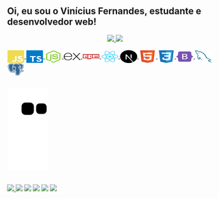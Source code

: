 ## Oi, eu sou o Vinícius Fernandes, estudante e desenvolvedor web!
<div align="center">
  <a href="https://github.com/volinha">
  <img height="180em" src="https://github-readme-stats.vercel.app/api?username=volinha&show_icons=true&theme=dracula&include_all_commits=true&count_private=true"/>
  <img height="180em" src="https://github-readme-stats.vercel.app/api/top-langs/?username=volinha&layout=compact&langs_count=7&theme=dracula"/>
</div>
  
  <div style="display: inline"><br>
    <img align="center" alt="Vola-Js" height="30" width="40" src="https://raw.githubusercontent.com/devicons/devicon/master/icons/javascript/javascript-plain.svg">
    <img align="center" alt="Vola-Ts" height="30" width="40" src="https://raw.githubusercontent.com/devicons/devicon/master/icons/typescript/typescript-plain.svg">
    <img align="center" alt="Vola-Node" height="30" width="40" src="https://raw.githubusercontent.com/devicons/devicon/master/icons/nodejs/nodejs-plain.svg">
    <img align="center" alt="Vola-express" height="30" width="40" src="https://raw.githubusercontent.com/devicons/devicon/master/icons/express/express-original.svg">
    <img align="center" alt="Vola-npm" height="30" width="40" src="https://raw.githubusercontent.com/devicons/devicon/master/icons/npm/npm-original-wordmark.svg">
    <img align="center" alt="Vola-React" height="30" width="40" src="https://raw.githubusercontent.com/devicons/devicon/master/icons/react/react-original.svg">
    <img align="center" alt="Vola-next" height="30" width="40" src="https://raw.githubusercontent.com/devicons/devicon/master/icons/nextjs/nextjs-original.svg">
    <img align="center" alt="Vola-HTML" height="30" width="40" src="https://raw.githubusercontent.com/devicons/devicon/master/icons/html5/html5-original.svg">
    <img align="center" alt="Vola-CSS" height="30" width="40" src="https://raw.githubusercontent.com/devicons/devicon/master/icons/css3/css3-original.svg">
    <img align="center" alt="Vola-bootstrap" height="30" width="40" src="https://raw.githubusercontent.com/devicons/devicon/master/icons/bootstrap/bootstrap-plain.svg">
    <img align="center" alt="Vola-mysql" height="30" width="40" src="https://raw.githubusercontent.com/devicons/devicon/master/icons/mysql/mysql-plain.svg">
    <img align="center" alt="Vola-postgres" height="30" width="40" src="https://raw.githubusercontent.com/devicons/devicon/master/icons/postgresql/postgresql-plain.svg">
    
  </div>
  
 ##
  
  ![Snake animation](https://github.com/volinha/volinha/blob/output/github-contribution-grid-snake.svg)
  
 ##
  
<div>
  <a href="https://facebook.com/viniciusfvb" target="_blank"><img src = "https://img.shields.io/badge/facebook-%231877F2.svg?&style=for-the-badge&logo=facebook&logoColor=white">
  <a href="https://instagram.com/volafernandes" target="_blank"><img src="https://img.shields.io/badge/-Instagram-%23E4405F?style=for-the-badge&logo=instagram&logoColor=white" target="_blank"></a>
  <a href="https://twitter.com/volafernandes" target="_blank"><img src="https://img.shields.io/badge/twitter-%231DA1F2.svg?&style=for-the-badge&logo=twitter&logoColor=white" /></a>
 	<a href="https://www.twitch.tv/volinha" target="_blank"><img src="https://img.shields.io/badge/Twitch-9146FF?style=for-the-badge&logo=twitch&logoColor=white" target="_blank"></a>
  <a href = "mailto:viniciusfernandesdev@gmail.com"><img src="https://img.shields.io/badge/-Gmail-%23333?style=for-the-badge&logo=gmail&logoColor=white" target="_blank"></a>
  <a href="https://www.linkedin.com/in/viniciusfernandesdev" target="_blank"><img src="https://img.shields.io/badge/-LinkedIn-%230077B5?style=for-the-badge&logo=linkedin&logoColor=white" target="_blank"></a> 
